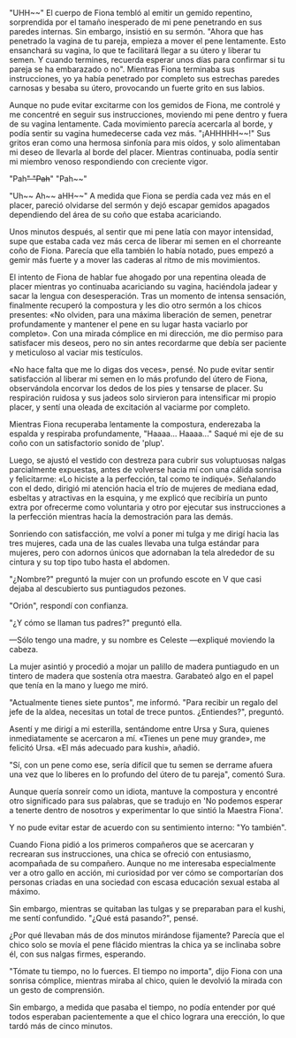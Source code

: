 
"UHH~~" El cuerpo de Fiona tembló al emitir un gemido repentino, sorprendida por el tamaño inesperado de mi pene penetrando en sus paredes internas. Sin embargo, insistió en su sermón. "Ahora que has penetrado la vagina de tu pareja, empieza a mover el pene lentamente. Esto ensanchará su vagina, lo que te facilitará llegar a su útero y liberar tu semen. Y cuando termines, recuerda esperar unos días para confirmar si tu pareja se ha embarazado o no". Mientras Fiona terminaba sus instrucciones, yo ya había penetrado por completo sus estrechas paredes carnosas y besaba su útero, provocando un fuerte grito en sus labios.

Aunque no pude evitar excitarme con los gemidos de Fiona, me controlé y me concentré en seguir sus instrucciones, moviendo mi pene dentro y fuera de su vagina lentamente. Cada movimiento parecía acercarla al borde, y podía sentir su vagina humedecerse cada vez más. "¡AHHHHH~~!" Sus gritos eran como una hermosa sinfonía para mis oídos, y solo alimentaban mi deseo de llevarla al borde del placer. Mientras continuaba, podía sentir mi miembro venoso respondiendo con creciente vigor.

"Pah~~" "Pah~~" "Pah~~"

"Uh~~ Ah~~ aHH~~" A medida que Fiona se perdía cada vez más en el placer, pareció olvidarse del sermón y dejó escapar gemidos apagados dependiendo del área de su coño que estaba acariciando.

Unos minutos después, al sentir que mi pene latía con mayor intensidad, supe que estaba cada vez más cerca de liberar mi semen en el chorreante coño de Fiona. Parecía que ella también lo había notado, pues empezó a gemir más fuerte y a mover las caderas al ritmo de mis movimientos.

El intento de Fiona de hablar fue ahogado por una repentina oleada de placer mientras yo continuaba acariciando su vagina, haciéndola jadear y sacar la lengua con desesperación. Tras un momento de intensa sensación, finalmente recuperó la compostura y les dio otro sermón a los chicos presentes: «No olviden, para una máxima liberación de semen, penetrar profundamente y mantener el pene en su lugar hasta vaciarlo por completo». Con una mirada cómplice en mi dirección, me dio permiso para satisfacer mis deseos, pero no sin antes recordarme que debía ser paciente y meticuloso al vaciar mis testículos.

«No hace falta que me lo digas dos veces», pensé. No pude evitar sentir satisfacción al liberar mi semen en lo más profundo del útero de Fiona, observándola encorvar los dedos de los pies y tensarse de placer. Su respiración ruidosa y sus jadeos solo sirvieron para intensificar mi propio placer, y sentí una oleada de excitación al vaciarme por completo.

Mientras Fiona recuperaba lentamente la compostura, enderezaba la espalda y respiraba profundamente, "Haaaa... Haaaa..." Saqué mi eje de su coño con un satisfactorio sonido de 'plup'.

Luego, se ajustó el vestido con destreza para cubrir sus voluptuosas nalgas parcialmente expuestas, antes de volverse hacia mí con una cálida sonrisa y felicitarme: «Lo hiciste a la perfección, tal como te indiqué». Señalando con el dedo, dirigió mi atención hacia el trío de mujeres de mediana edad, esbeltas y atractivas en la esquina, y me explicó que recibiría un punto extra por ofrecerme como voluntaria y otro por ejecutar sus instrucciones a la perfección mientras hacía la demostración para las demás.

Sonriendo con satisfacción, me volví a poner mi tulga y me dirigí hacia las tres mujeres, cada una de las cuales llevaba una tulga estándar para mujeres, pero con adornos únicos que adornaban la tela alrededor de su cintura y su top tipo tubo hasta el abdomen.

"¿Nombre?" preguntó la mujer con un profundo escote en V que casi dejaba al descubierto sus puntiagudos pezones.

"Orión", respondí con confianza.

"¿Y cómo se llaman tus padres?" preguntó ella.

—Sólo tengo una madre, y su nombre es Celeste —expliqué moviendo la cabeza.

La mujer asintió y procedió a mojar un palillo de madera puntiagudo en un tintero de madera que sostenía otra maestra. Garabateó algo en el papel que tenía en la mano y luego me miró.

"Actualmente tienes siete puntos", me informó. "Para recibir un regalo del jefe de la aldea, necesitas un total de trece puntos. ¿Entiendes?", preguntó.

Asentí y me dirigí a mi esterilla, sentándome entre Ursa y Sura, quienes inmediatamente se acercaron a mí. «Tienes un pene muy grande», me felicitó Ursa. «El más adecuado para kushi», añadió.

"Sí, con un pene como ese, sería difícil que tu semen se derrame afuera una vez que lo liberes en lo profundo del útero de tu pareja", comentó Sura.

Aunque quería sonreír como un idiota, mantuve la compostura y encontré otro significado para sus palabras, que se tradujo en 'No podemos esperar a tenerte dentro de nosotros y experimentar lo que sintió la Maestra Fiona'.

Y no pude evitar estar de acuerdo con su sentimiento interno: "Yo también".

Cuando Fiona pidió a los primeros compañeros que se acercaran y recrearan sus instrucciones, una chica se ofreció con entusiasmo, acompañada de su compañero. Aunque no me interesaba especialmente ver a otro gallo en acción, mi curiosidad por ver cómo se comportarían dos personas criadas en una sociedad con escasa educación sexual estaba al máximo.

Sin embargo, mientras se quitaban las tulgas y se preparaban para el kushi, me sentí confundido. "¿Qué está pasando?", pensé.

¿Por qué llevaban más de dos minutos mirándose fijamente? Parecía que el chico solo se movía el pene flácido mientras la chica ya se inclinaba sobre él, con sus nalgas firmes, esperando.

"Tómate tu tiempo, no lo fuerces. El tiempo no importa", dijo Fiona con una sonrisa cómplice, mientras miraba al chico, quien le devolvió la mirada con un gesto de comprensión.

Sin embargo, a medida que pasaba el tiempo, no podía entender por qué todos esperaban pacientemente a que el chico lograra una erección, lo que tardó más de cinco minutos.